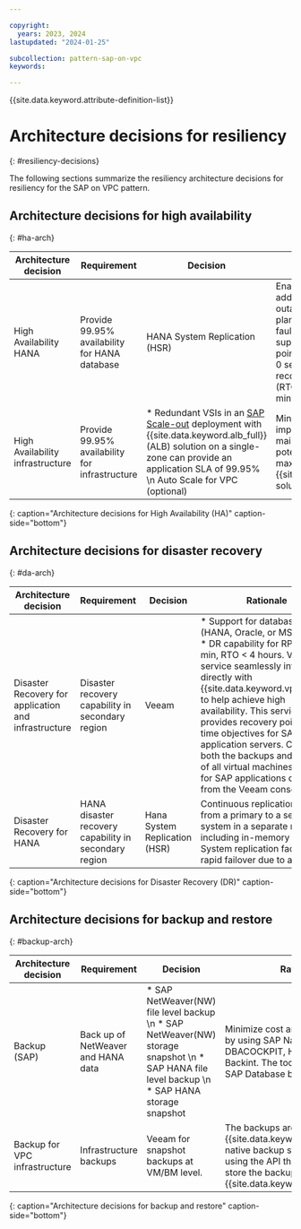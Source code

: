 ```yaml
---

copyright:
  years: 2023, 2024
lastupdated: "2024-01-25"

subcollection: pattern-sap-on-vpc
keywords:

---
```


{{site.data.keyword.attribute-definition-list}}

# Architecture decisions for resiliency
{: #resiliency-decisions}

The following sections summarize the resiliency architecture decisions for resiliency for the SAP on VPC pattern.


## Architecture decisions for high availability
{: #ha-arch}

| Architecture decision | Requirement | Decision | Rationale |
| -------------- | -------------- | -------------- | -------------- |
| High Availability HANA                          | Provide 99.95% availability for HANA database             | HANA System Replication (HSR)                                                                                                                                                                                                                     | Enabling HANA HSR addresses SAP HANA outage reduction due to planned maintenance, faults, and disasters. It supports a recovery point objective (RPO) of 0 seconds and a recovery time objective (RTO) measured in minutes.                                                                                                                                               |
| High Availability infrastructure                | Provide 99.95% availability for infrastructure        | * Redundant VSIs in an [SAP Scale-out](/docs/sap?topic=sap-refarch-hana-scaleout#network-layout-for-scale-out-configurations-2) deployment with {{site.data.keyword.alb_full}} (ALB) solution on a single-zone can provide an application SLA of 99.95% \n Auto Scale for VPC (optional)  | Minimize cost, implementation and maintenance complexity, potential latency and maximize value with {{site.data.keyword.IBM}} solutions.                                                                                                                                                                                                                                                        |
{: caption="Architecture decisions for High Availability (HA)" caption-side="bottom"}

## Architecture decisions for disaster recovery
{: #da-arch}

| Architecture decision | Requirement | Decision | Rationale |
| -------------- | -------------- | -------------- | -------------- |
| Disaster Recovery for application and infrastructure | Disaster recovery capability in secondary region      | Veeam                                                                                                                                                                                                                                             | * Support for databases (HANA, Oracle, or MSSQL). \n * DR capability for RPO \< 15 min, RTO \< 4 hours. Veeam service seamlessly integrates directly with {{site.data.keyword.vpc_short}} to help achieve high availability. This service provides recovery points and time objectives for SAP application servers. Controls both the backups and restores of all virtual machines (VMs) for SAP applications directly from the Veeam console.                                                                                                                                                                                                                                                                                                                         |
| Disaster Recovery for HANA                        | HANA disaster recovery capability in secondary region | Hana System Replication (HSR)                                                                                                                                                                                                                     | Continuous replication of data from a primary to a secondary system in a separate region, including in-memory loading. System replication facilitates rapid failover due to a disaster                                                                                                                                                                           |
{: caption="Architecture decisions for Disaster Recovery (DR)" caption-side="bottom"}

## Architecture decisions for backup and restore
{: #backup-arch}

| Architecture decision | Requirement | Decision | Rationale |
| -------------- | -------------- | -------------- | -------------- |
| Backup (SAP)                                    | Back up of NetWeaver and HANA data                    | * SAP NetWeaver(NW) file level backup \n * SAP NetWeaver(NW) storage snapshot \n * SAP HANA file level backup \n * SAP HANA storage snapshot                                                                                                                                                                                                                    | Minimize cost and operational ease by using SAP Native tools like DBACOCKPIT, HANACOCKPIT, and Backint. The tools are used to take SAP Database backup.                                                                                                                                                                                                                             |
| Backup for VPC infrastructure                 | Infrastructure backups                                | Veeam for snapshot backups at VM/BM level.                                                                                                                                                                                                        |The backups are integrated with {{site.data.keyword.Bluemix_notm}} native backup solution of Veeam by using the API that's available to store the backup in the {{site.data.keyword.cos_full_notm}}.                                                                                                                                                                                                            |
{: caption="Architecture decisions for backup and restore" caption-side="bottom"}
